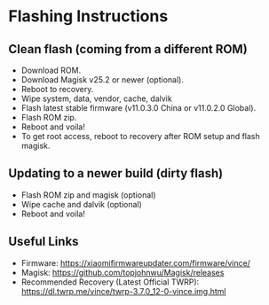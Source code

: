 # Flashing Instructions

## Clean flash (coming from a different ROM)
- Download ROM.
- Download Magisk v25.2 or newer (optional).
- Reboot to recovery.
- Wipe system, data, vendor, cache, dalvik
- Flash latest stable firmware (v11.0.3.0 China or v11.0.2.0 Global).
- Flash ROM zip.
- Reboot and voila!
- To get root access, reboot to recovery after ROM setup and flash magisk.

## Updating to a newer build (dirty flash)
- Flash ROM zip and magisk (optional)
- Wipe cache and dalvik (optional)
- Reboot and voila!

## Useful Links
- Firmware: https://xiaomifirmwareupdater.com/firmware/vince/
- Magisk: https://github.com/topjohnwu/Magisk/releases
- Recommended Recovery (Latest Official TWRP): https://dl.twrp.me/vince/twrp-3.7.0_12-0-vince.img.html
